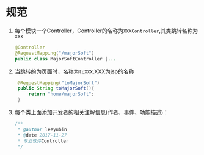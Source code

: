 # 规范   

1. 每个模块一个Controller，Controller的名称为``XXXController``,其类跳转名称为``XXX``   

   ```java
   @Controller
   @RequestMapping("/majorSoft")
   public class MajorSoftController {...
   ```

2. 当跳转的为页面时，名称为``toXXX``,XXX为jsp的名称    

   ```java
   	@RequestMapping("toMajorSoft")
   	public String toMajorSoft(){	
   		return "home/majorSoft";
   	}
   ```

3. 每个类上面添加开发者的相关注解信息(作者、事件、功能描述)：

   ```java
   /**
    * @author leeyubin
    * @date 2017-11-27
    * 专业软件Controller
    */
   ```

   ​

